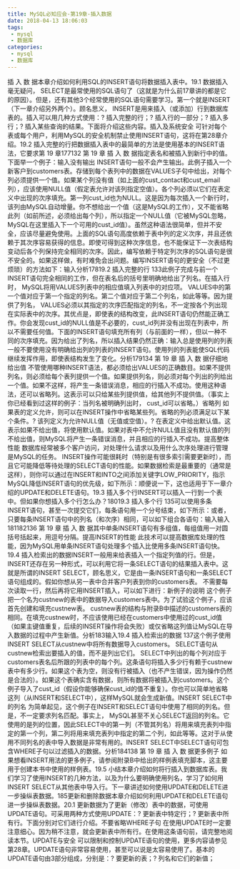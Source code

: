 ```yaml
---
title: MySQL必知应会-第19章-插入数据
date: 2018-04-13 18:06:03
tags:
 - mysql
 - 数据库
categories:
 - mysql
 - 数据库
---
```


插 入 数 据本章介绍如何利用SQL的INSERT语句将数据插入表中。19.1 数据插入毫无疑问， SELECT是最常使用的SQL语句了（这就是为什么前17章讲的都是它的原因）。但是，还有其他3个经常使用的SQL语句需要学习。第一个就是INSERT（下一章介绍另外两个）。顾名思义， INSERT是用来插入（或添加）行到数据库表的。插入可以用几种方式使用：? 插入完整的行；? 插入行的一部分；? 插入多行；? 插入某些查询的结果。下面将介绍这些内容。插入及系统安全 可针对每个表或每个用户，利用MySQL的安全机制禁止使用INSERT语句，这将在第28章介绍。19.2 插入完整的行把数据插入表中的最简单的方法是使用基本的INSERT语法，它要求第 19 章177132 第 19 章 插 入 数 据指定表名和被插入到新行中的值。下面举一个例子：输入没有输出 INSERT语句一般不会产生输出。此例子插入一个新客户到customers表。存储到每个表列中的数据在VALUES子句中给出，对每个列必须提供一个值。如果某个列没有值（如上面的cust_contact和cust_email列），应该使用NULL值（假定表允许对该列指定空值）。各个列必须以它们在表定义中出现的次序填充。第一列cust_id也为NULL。这是因为每次插入一个新行时，该列由MySQL自动增量。你不想给出一个值（这是MySQL的工作），又不能省略此列（如前所述，必须给出每个列），所以指定一个NULL值（它被MySQL忽略， MySQL在这里插入下一个可用的cust_id值）。虽然这种语法很简单，但并不安全，应该尽量避免使用。上面的SQL语句高度依赖于表中列的定义次序，并且还依赖于其次序容易获得的信息。即使可得到这种次序信息，也不能保证下一次表结构变动后各个列保持完全相同的次序。因此，编写依赖于特定列次序的SQL语句是很不安全的。如果这样做，有时难免会出问题。编写INSERT语句的更安全（不过更烦琐）的方法如下：输入分析17819.2 插入完整的行 133此例子完成与前一个INSERT语句完全相同的工作，但在表名后的括号里明确地给出了列名。在插入行时， MySQL将用VALUES列表中的相应值填入列表中的对应项。 VALUES中的第一个值对应于第一个指定的列名。第二个值对应于第二个列名，如此等等。因为提供了列名， VALUES必须以其指定的次序匹配指定的列名，不一定按各个列出现在实际表中的次序。其优点是，即使表的结构改变，此INSERT语句仍然能正确工作。你会发现cust_id的NULL值是不必要的，cust_id列并没有出现在列表中，所以不需要任何值。下面的INSERT语句填充所有列（与前面的一样），但以一种不同的次序填充。因为给出了列名，所以插入结果仍然正确：输入总是使用列的列表 一般不要使用没有明确给出列的列表的INSERT语句。使用列的列表能使SQL代码继续发挥作用，即使表结构发生了变化。分析179134 第 19 章 插 入 数 据仔细地给出值 不管使用哪种INSERT语法，都必须给出VALUES的正确数目。如果不提供列名，则必须给每个表列提供一个值。如果提供列名，则必须对每个列出的列给出一个值。如果不这样，将产生一条错误消息，相应的行插入不成功。使用这种语法，还可以省略列。这表示可以只给某些列提供值，给其他列不提供值。（事实上你已经看到过这样的例子：当列名被明确列出时， cust_id可以省略。）省略列 如果表的定义允许，则可以在INSERT操作中省略某些列。省略的列必须满足以下某个条件。? 该列定义为允许NULL值（无值或空值）。? 在表定义中给出默认值。这表示如果不给出值，将使用默认值。如果对表中不允许NULL值且没有默认值的列不给出值，则MySQL将产生一条错误消息，并且相应的行插入不成功。提高整体性能 数据库经常被多个客户访问，对处理什么请求以及用什么次序处理进行管理是MySQL的任务。 INSERT操作可能很耗时（特别是有很多索引需要更新时），而且它可能降低等待处理的SELECT语句的性能。如果数据检索是最重要的（通常是这样），则你可以通过在INSERT和INTO之间添加关键字LOW_PRIORITY，指示MySQL降低INSERT语句的优先级，如下所示：顺便说一下，这也适用于下一章介绍的UPDATE和DELETE语句。19.3 插入多个行INSERT可以插入一行到一个表中。但如果你想插入多个行怎么办？18019.3 插入多个行 135可以使用多条INSERT语句，甚至一次提交它们，每条语句用一个分号结束，如下所示：或者，只要每条INSERT语句中的列名（和次序）相同，可以如下组合各语句：输入输入181182136 第 19 章 插 入 数 据其中单条INSERT语句有多组值，每组值用一对圆括号括起来，用逗号分隔。提高INSERT的性能 此技术可以提高数据库处理的性能，因为MySQL用单条INSERT语句处理多个插入比使用多条INSERT语句快。19.4 插入检索出的数据INSERT一般用来给表插入一个指定列值的行。但是， INSERT还存在另一种形式，可以利用它将一条SELECT语句的结果插入表中。这就是所谓的INSERT SELECT，顾名思义，它是由一条INSERT语句和一条SELECT语句组成的。假如你想从另一表中合并客户列表到你的customers表。 不需要每次读取一行，然后再将它用INSERT插入，可以如下进行：新例子的说明 这个例子把一个名为custnew的表中的数据导入customers表中。为了试验这个例子，应该首先创建和填充custnew表。 custnew表的结构与附录B中描述的customers表的相同。在填充custnew时，不应该使用已经在customers中使用过的cust_id值（如果主键值重复，后续的INSERT操作将会失败）或仅省略这列值让MySQL在导入数据的过程中产生新值。分析183输入19.4 插入检索出的数据 137这个例子使用INSERT SELECT从custnew中将所有数据导入customers。 SELECT语句从custnew检索出要插入的值，而不是列出它们。 SELECT中列出的每个列对应于customers表名后所跟的列表中的每个列。这条语句将插入多少行有赖于custnew表中有多少行。如果这个表为空，则没有行被插入（也不产生错误，因为操作仍然是合法的）。如果这个表确实含有数据，则所有数据将被插入到customers。这个例子导入了cust_id（假设你能够确保cust_id的值不重复）。你也可以简单地省略这列（从INSERT和SELECT中），这样MySQL就会生成新值。INSERT SELECT中的列名 为简单起见，这个例子在INSERT和SELECT语句中使用了相同的列名。但是，不一定要求列名匹配。事实上， MySQL甚至不关心SELECT返回的列名。它使用的是列的位置，因此SELECT中的第一列（不管其列名）将用来填充表列中指定的第一个列，第二列将用来填充表列中指定的第二个列，如此等等。这对于从使用不同列名的表中导入数据是非常有用的。INSERT SELECT中SELECT语句可包含WHERE子句以过滤插入的数据。分析184138 第 19 章 插 入 数 据更多例子 如果想看INSERT用法的更多例子，请参阅附录B中给出的样例表填充脚本，这主要用于创建本书中使用的样例表。19.5 小结本章介绍如何将行插入到数据库表。我们学习了使用INSERT的几种方法，以及为什么要明确使用列名，学习了如何用INSERT SELECT从其他表中导入行。下一章讲述如何使用UPDATE和DELETE进一步操纵表数据。185更新和删除数据本章介绍如何利用UPDATE和DELETE语句进一步操纵表数据。20.1 更新数据为了更新（修改）表中的数据，可使用UPDATE语句。可采用两种方式使用UPDATE：? 更新表中特定行；? 更新表中所有行。下面分别对它们进行介绍。不要省略WHERE子句 在使用UPDATE时一定要注意细心。因为稍不注意，就会更新表中所有行。在使用这条语句前，请完整地阅读本节。UPDATE与安全 可以限制和控制UPDATE语句的使用，更多内容请参见第28章。UPDATE语句非常容易使用，甚至可以说是太容易使用了。基本的UPDATE语句由3部分组成，分别是：? 要更新的表；? 列名和它们的新值；